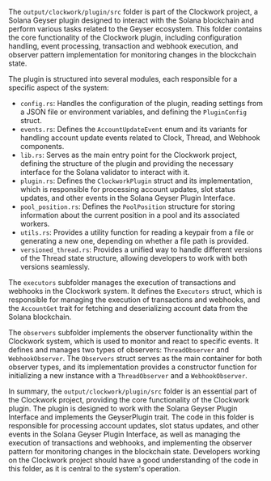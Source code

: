The `output/clockwork/plugin/src` folder is part of the Clockwork project, a Solana Geyser plugin designed to interact with the Solana blockchain and perform various tasks related to the Geyser ecosystem. This folder contains the core functionality of the Clockwork plugin, including configuration handling, event processing, transaction and webhook execution, and observer pattern implementation for monitoring changes in the blockchain state.

The plugin is structured into several modules, each responsible for a specific aspect of the system:

- `config.rs`: Handles the configuration of the plugin, reading settings from a JSON file or environment variables, and defining the `PluginConfig` struct.
- `events.rs`: Defines the `AccountUpdateEvent` enum and its variants for handling account update events related to Clock, Thread, and Webhook components.
- `lib.rs`: Serves as the main entry point for the Clockwork project, defining the structure of the plugin and providing the necessary interface for the Solana validator to interact with it.
- `plugin.rs`: Defines the `ClockworkPlugin` struct and its implementation, which is responsible for processing account updates, slot status updates, and other events in the Solana Geyser Plugin Interface.
- `pool_position.rs`: Defines the `PoolPosition` structure for storing information about the current position in a pool and its associated workers.
- `utils.rs`: Provides a utility function for reading a keypair from a file or generating a new one, depending on whether a file path is provided.
- `versioned_thread.rs`: Provides a unified way to handle different versions of the Thread state structure, allowing developers to work with both versions seamlessly.

The `executors` subfolder manages the execution of transactions and webhooks in the Clockwork system. It defines the `Executors` struct, which is responsible for managing the execution of transactions and webhooks, and the `AccountGet` trait for fetching and deserializing account data from the Solana blockchain.

The `observers` subfolder implements the observer functionality within the Clockwork system, which is used to monitor and react to specific events. It defines and manages two types of observers: `ThreadObserver` and `WebhookObserver`. The `Observers` struct serves as the main container for both observer types, and its implementation provides a constructor function for initializing a new instance with a `ThreadObserver` and a `WebhookObserver`.

In summary, the `output/clockwork/plugin/src` folder is an essential part of the Clockwork project, providing the core functionality of the Clockwork plugin. The plugin is designed to work with the Solana Geyser Plugin Interface and implements the GeyserPlugin trait. The code in this folder is responsible for processing account updates, slot status updates, and other events in the Solana Geyser Plugin Interface, as well as managing the execution of transactions and webhooks, and implementing the observer pattern for monitoring changes in the blockchain state. Developers working on the Clockwork project should have a good understanding of the code in this folder, as it is central to the system's operation.

    